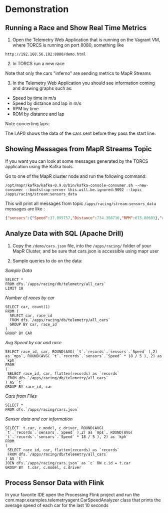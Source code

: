 # Demonstration 

## Running a Race and Show Real Time Metrics

1. Open the Telemetry Web Application that is running on the Vagrant VM, where TORCS is running on port 8080, something like

```
http://192.168.56.102:8080/demo.html
```

2. In TORCS run a new race

Note that only the cars "inferno" are sending metrics to MapR Streams

3. In the Telemetry Web Application you should see information coming and drawing graphs such as:

* Speed by time in m/s
* Speed by distance and lap in m/s
* RPM by time 
* ROM by distance and lap

Note concerting laps:

The LAP0 shows the data of the cars sent before they pass the start line.

## Showing Messages from MapR Streams Topic

If you want you can look at some messages generated by the TORCS application using the Kafka tools.

Go to one of the MapR cluster node and run the following command:

```
/opt/mapr/kafka/kafka-0.9.0/bin/kafka-console-consumer.sh --new-consumer --bootstrap-server this.will.be.ignored:9092 --topic /apps/racing/stream:sensors_data
```

This will print all messages from topic `/apps/racing/stream:sensors_data` messages are like :

```json
{"sensors":{"Speed":37.095757,"Distance":734.308716,"RPM":675.80603},"race_id":"20161124083330","racetime":22.916,"id":5,"timestamp":1479976410}
```




## Analyze Data with SQL (Apache Drill)

1. Copy the `/demo/cars.json` file, into the `/apps/racing/` folder of your MapR Cluster, and be sure that cars.json is accessible using mapr user

2. Sample queries to do on the data:


*Sample Data*

```
SELECT *
FROM dfs.`/apps/racing/db/telemetry/all_cars`
LIMIT 10
```

*Number of races by car*

```
SELECT car, count(1)
FROM (
  SELECT car, race_id
  FROM dfs.`/apps/racing/db/telemetry/all_cars`
  GROUP BY car, race_id
)
GROUP BY CAR
```

*Avg Speed by car and race*

```
SELECT race_id, car, ROUND(AVG( `t`.`records`.`sensors`.`Speed` ),2) as `mps`, ROUND(AVG( `t`.`records`.`sensors`.`Speed` * 18 / 5 ), 2) as `kph`
FROM
(
 SELECT race_id, car, flatten(records) as `records`
 FROM dfs.`/apps/racing/db/telemetry/all_cars`
) AS `t`
GROUP BY race_id, car
```

*Cars from Files*

```
SELECT * 
FROM dfs.`/apps/racing/cars.json`
```

*Sensor data and car information*

```
SELECT  t.car, c.model, c.driver, ROUND(AVG( `t`.`records`.`sensors`.`Speed` ),2) as `mps`, ROUND(AVG( `t`.`records`.`sensors`.`Speed` * 18 / 5 ), 2) as `kph`
FROM
(
 SELECT race_id, car, flatten(records) as `records`
 FROM dfs.`/apps/racing/db/telemetry/all_cars`
) AS `t`
JOIN dfs.`/apps/racing/cars.json` as `c` ON c.id = t.car 
GROUP BY  t.car, c.model, c.driver
```


## Process Sensor Data with Flink

In your favorite IDE open the Processing Flink project and run the com.mapr.examples.telemetryagent.CarSpeedAnalyzer class that prints
the average speed of each car for the last 10 seconds


```
```

